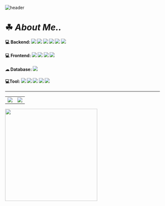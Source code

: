 
![header](https://capsule-render.vercel.app/api?type=venom&color=568A35&height=220&section=header&text=Hello!-nl-This%20is%20Chon's%20GitHub!!&&fontColor=BFDE9B&fontSize=45&fontAlign=50)

# ☘ ***About Me..***

#### 💻 Backend: <img src="https://img.shields.io/badge/Java-007396?style=flat&logo=java&logoColor=white" /> <img src="https://img.shields.io/badge/Spring-6DB33F?style=flat&logo=spring&logoColohite"/> <img src="https://img.shields.io/badge/Springboot-6DB33F?style=flat&logo=springboot&logoColor=white"/> <img src="https://img.shields.io/badge/Docker-2496ED?style=flat&logo=docker&logoColor=white" /> <img src="https://img.shields.io/badge/Jenkins-D24939?style=flat&logo=jenkins&logoColor=white" /> <img src="https://img.shields.io/badge/AWS-232F3E?style=flat&logo=amazonwebservices&logoColor=white" />

#### 💻 Frontend: <img src="https://img.shields.io/badge/React-61DAFB?style=flat&logo=react&logoColor=white" /> <img src="https://img.shields.io/badge/Javascript-F7DF1E?style=flat&logo=javascript&logoColor=white" /> <img src="https://img.shields.io/badge/HTML5-E34F26?style=flat&logo=html5&logoColor=white" /> <img src="https://img.shields.io/badge/CSS-663399?style=flat&logo=css&logoColor=white" />

#### ☁ Database: <img src="https://img.shields.io/badge/Oracle-D24939?style=flat&logo=oracle&logoColor=white"/>

#### 💻Tool: <img src="https://img.shields.io/badge/Git-F05032?style=flat&logo=git&logoColor=white"/> <img src="https://img.shields.io/badge/GitHub-181717?style=flat&logo=github&logoColor=white"/> <img src="https://img.shields.io/badge/IntelliJ IDEA-000000?style=flat&logo=intellijidea&logoColor=white"/> <img src="https://img.shields.io/badge/Eclipse IDE-2C2255?style=flat&logo=eclipseide&logoColor=white"/> <img src="https://img.shields.io/badge/VS Code-2F80ED?style=flat&logo=vscode&logoColor=white"/>

---
<table border="0">
    <tr>
        <td>
            <img src="https://github-readme-stats.vercel.app/api/top-langs/?username=Park-choeun&layout=compact&theme=dark">
        </td>
        <td>
            <img src="https://github-readme-stats.vercel.app/api?username=Park-choeun&show_icons=true&theme=dark">
        </td>
    </tr>
</table>

<a href="https://solved.ac/chdms7471">
  <img src="https://mazassumnida.wtf/api/v2/generate_badge?boj=chdms7471"  width="300">
</a>





